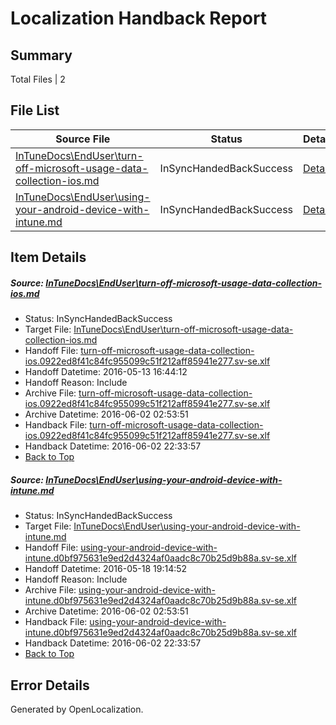 # <a name='report-top'></a> Localization Handback Report

## Summary
 Total Files | 2

## File List
 Source File | Status | Details 
 ----------- | ------ | ------- 
 [InTuneDocs\EndUser\turn-off-microsoft-usage-data-collection-ios.md](https://github.com/Microsoft/IntuneDocs-pr/blob/6d435c2c9773040d6870aea274d3879c00461457/InTuneDocs/EndUser/turn-off-microsoft-usage-data-collection-ios.md) | InSyncHandedBackSuccess | [Details](#343551db25a9e945cca997cdd68b2f3780a7da60438)
 [InTuneDocs\EndUser\using-your-android-device-with-intune.md](https://github.com/Microsoft/IntuneDocs-pr/blob/2c0f356aefc8c3e14e75ba4be752a6f7ce19e760/InTuneDocs/EndUser/using-your-android-device-with-intune.md) | InSyncHandedBackSuccess | [Details](#94348e8e2062af15768ef31dbd43b94956e94476448)

## Item Details
##### <a name='343551db25a9e945cca997cdd68b2f3780a7da60438'></a> Source: [InTuneDocs\EndUser\turn-off-microsoft-usage-data-collection-ios.md](https://github.com/Microsoft/IntuneDocs-pr/blob/6d435c2c9773040d6870aea274d3879c00461457/InTuneDocs/EndUser/turn-off-microsoft-usage-data-collection-ios.md)
* Status: InSyncHandedBackSuccess
* Target File: [InTuneDocs\EndUser\turn-off-microsoft-usage-data-collection-ios.md](https://github.com/Microsoft/IntuneDocs-pr.sv-se/blob/01fdea271f6278b7a215411833ba158f3fa5a922/InTuneDocs/EndUser/turn-off-microsoft-usage-data-collection-ios.md)
* Handoff File: [turn-off-microsoft-usage-data-collection-ios.0922ed8f41c84fc955099c51f212aff85941e277.sv-se.xlf](https://github.com/Microsoft/EM.handoff/blob/d8a9c723e68c4a443f90faa311bcee231cc65a7e/ol-handoff/Microsoft/IntuneDocs-pr.sv-se/master/turn-off-microsoft-usage-data-collection-ios.0922ed8f41c84fc955099c51f212aff85941e277.sv-se.xlf)
* Handoff Datetime: 2016-05-13 16:44:12
* Handoff Reason: Include
* Archive File: [turn-off-microsoft-usage-data-collection-ios.0922ed8f41c84fc955099c51f212aff85941e277.sv-se.xlf](https://github.com/Microsoft/EM.handoff/blob/fec3bc954ebec3ab822bf49bfeef5963ea1be38d/ol-handoff/Microsoft/IntuneDocs-pr.sv-se/master/archive/turn-off-microsoft-usage-data-collection-ios.0922ed8f41c84fc955099c51f212aff85941e277.sv-se.xlf)
* Archive Datetime: 2016-06-02 02:53:51
* Handback File: [turn-off-microsoft-usage-data-collection-ios.0922ed8f41c84fc955099c51f212aff85941e277.sv-se.xlf](https://github.com/Microsoft/EM.handback/blob/fe2073cab375310a52e58d4175d6ee1d67fb16a0/ol-handback/Microsoft/IntuneDocs-pr.sv-se/master/turn-off-microsoft-usage-data-collection-ios.0922ed8f41c84fc955099c51f212aff85941e277.sv-se.xlf)
* Handback Datetime: 2016-06-02 22:33:57
* [Back to Top](#report-top)

##### <a name='94348e8e2062af15768ef31dbd43b94956e94476448'></a> Source: [InTuneDocs\EndUser\using-your-android-device-with-intune.md](https://github.com/Microsoft/IntuneDocs-pr/blob/2c0f356aefc8c3e14e75ba4be752a6f7ce19e760/InTuneDocs/EndUser/using-your-android-device-with-intune.md)
* Status: InSyncHandedBackSuccess
* Target File: [InTuneDocs\EndUser\using-your-android-device-with-intune.md](https://github.com/Microsoft/IntuneDocs-pr.sv-se/blob/01fdea271f6278b7a215411833ba158f3fa5a922/InTuneDocs/EndUser/using-your-android-device-with-intune.md)
* Handoff File: [using-your-android-device-with-intune.d0bf975631e9ed2d4324af0aadc8c70b25d9b88a.sv-se.xlf](https://github.com/Microsoft/EM.handoff/blob/dc2b27a3b6e637cb8f71bf1263bbe0854072d8af/ol-handoff/Microsoft/IntuneDocs-pr.sv-se/master/using-your-android-device-with-intune.d0bf975631e9ed2d4324af0aadc8c70b25d9b88a.sv-se.xlf)
* Handoff Datetime: 2016-05-18 19:14:52
* Handoff Reason: Include
* Archive File: [using-your-android-device-with-intune.d0bf975631e9ed2d4324af0aadc8c70b25d9b88a.sv-se.xlf](https://github.com/Microsoft/EM.handoff/blob/fec3bc954ebec3ab822bf49bfeef5963ea1be38d/ol-handoff/Microsoft/IntuneDocs-pr.sv-se/master/archive/using-your-android-device-with-intune.d0bf975631e9ed2d4324af0aadc8c70b25d9b88a.sv-se.xlf)
* Archive Datetime: 2016-06-02 02:53:51
* Handback File: [using-your-android-device-with-intune.d0bf975631e9ed2d4324af0aadc8c70b25d9b88a.sv-se.xlf](https://github.com/Microsoft/EM.handback/blob/fe2073cab375310a52e58d4175d6ee1d67fb16a0/ol-handback/Microsoft/IntuneDocs-pr.sv-se/master/using-your-android-device-with-intune.d0bf975631e9ed2d4324af0aadc8c70b25d9b88a.sv-se.xlf)
* Handback Datetime: 2016-06-02 22:33:57
* [Back to Top](#report-top)


## Error Details

Generated by OpenLocalization.
